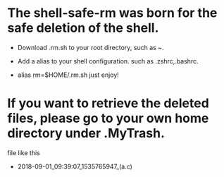                                                                        
# The shell-safe-rm was born for the safe deletion of the shell.

* Download .rm.sh to your root directory, such as ~.
                                         
* Add a alias to your shell configuration. such as .zshrc,.bashrc.
* alias rm=$HOME/.rm.sh 
just enjoy!

# If you want to retrieve the deleted files, please go to your own home directory under .MyTrash.
file like this
* 2018-09-01_09:39:07_1535765947_(a.c)

